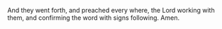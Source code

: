 And they went forth, and preached every where, the Lord working with them, and confirming the word with signs following. Amen.

